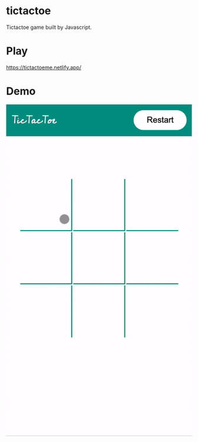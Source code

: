# tictactoe

Tictactoe game built by Javascript.

# Play

https://tictactoeme.netlify.app/

# Demo

![](demo.gif)
